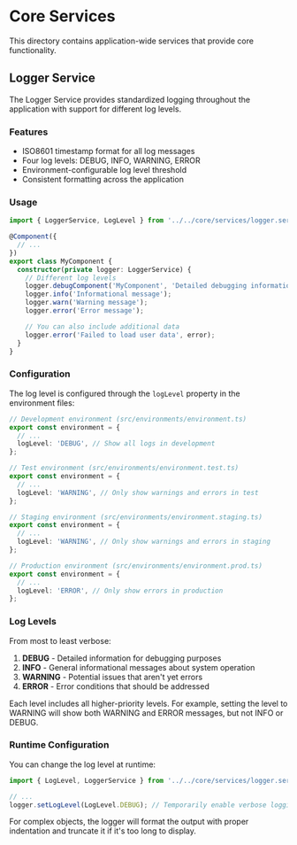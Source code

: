 # Core Services

This directory contains application-wide services that provide core functionality.

## Logger Service

The Logger Service provides standardized logging throughout the application with support for different log levels.

### Features

- ISO8601 timestamp format for all log messages
- Four log levels: DEBUG, INFO, WARNING, ERROR
- Environment-configurable log level threshold
- Consistent formatting across the application

### Usage

```typescript
import { LoggerService, LogLevel } from '../../core/services/logger.service';

@Component({
  // ...
})
export class MyComponent {
  constructor(private logger: LoggerService) {
    // Different log levels
    logger.debugComponent('MyComponent', 'Detailed debugging information');
    logger.info('Informational message');
    logger.warn('Warning message');
    logger.error('Error message');

    // You can also include additional data
    logger.error('Failed to load user data', error);
  }
}
```

### Configuration

The log level is configured through the `logLevel` property in the environment files:

```typescript
// Development environment (src/environments/environment.ts)
export const environment = {
  // ...
  logLevel: 'DEBUG', // Show all logs in development
};

// Test environment (src/environments/environment.test.ts)
export const environment = {
  // ...
  logLevel: 'WARNING', // Only show warnings and errors in test
};

// Staging environment (src/environments/environment.staging.ts)
export const environment = {
  // ...
  logLevel: 'WARNING', // Only show warnings and errors in staging
};

// Production environment (src/environments/environment.prod.ts)
export const environment = {
  // ...
  logLevel: 'ERROR', // Only show errors in production
};
```

### Log Levels

From most to least verbose:

1. **DEBUG** - Detailed information for debugging purposes
2. **INFO** - General informational messages about system operation
3. **WARNING** - Potential issues that aren't yet errors
4. **ERROR** - Error conditions that should be addressed

Each level includes all higher-priority levels. For example, setting the level to WARNING will show both WARNING and ERROR messages, but not INFO or DEBUG.

### Runtime Configuration

You can change the log level at runtime:

```typescript
import { LogLevel, LoggerService } from '../../core/services/logger.service';

// ...
logger.setLogLevel(LogLevel.DEBUG); // Temporarily enable verbose logging
```

For complex objects, the logger will format the output with proper indentation and truncate it if it's too long to display.
